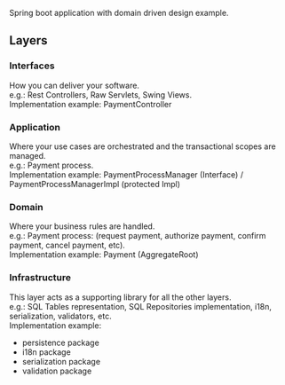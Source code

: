 Spring boot application with domain driven design example.

## Layers

### Interfaces
How you can deliver your software. </br>
e.g.: Rest Controllers, Raw Servlets, Swing Views. </br>
Implementation example: PaymentController

### Application
Where your use cases are orchestrated and the transactional scopes are managed. </br>
e.g.: Payment process. </br>
Implementation example: PaymentProcessManager (Interface) / PaymentProcessManagerImpl (protected Impl)

### Domain
Where your business rules are handled. </br>
e.g.: Payment process: (request payment, authorize payment, confirm payment, cancel payment, etc). </br>
Implementation example: Payment (AggregateRoot)

### Infrastructure
This layer acts as a supporting library for all the other layers. </br>
e.g.: SQL Tables representation, SQL Repositories implementation, i18n, serialization, validators,  etc. </br>
Implementation example:
* persistence package
* i18n package
* serialization package
* validation package
